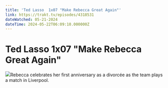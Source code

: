 ```yaml
---
title: 'Ted Lasso  1x07 "Make Rebecca Great Again"' 
link: https://trakt.tv/episodes/4318531
dateWatched: 05-21-2024
dateTime: 2024-05-22T06:09:10.000000Z
---
```

# Ted Lasso  1x07 "Make Rebecca Great Again"

![](https://walter.trakt.tv/images/episodes/004/318/531/screenshots/thumb/5d88db3e1a.jpg)Rebecca celebrates her first anniversary as a divorcée as the team plays a match in Liverpool.